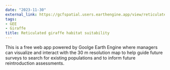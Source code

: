 ```yaml
---
date: "2023-11-30"
external_link: https://gcfspatial.users.earthengine.app/view/reticulatedgiraffesdm
tags:
- GEE
- Giraffe
title: Reticulated giraffe habitat suitability
---
```


This is a free web app powered by Goolge Earth Engine where managers can visualize and interact with the 30 m resolution map to help guide future surveys to search for existing populations and to inform future reintroduction assessments.
 
<!--more-->

